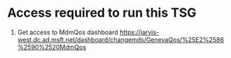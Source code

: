 
# Access required to run this TSG

1) Get access to MdmQos dashboard https://jarvis-west.dc.ad.msft.net/dashboard/changemds/GenevaQos/%25E2%2586%2590%2520MdmQos 